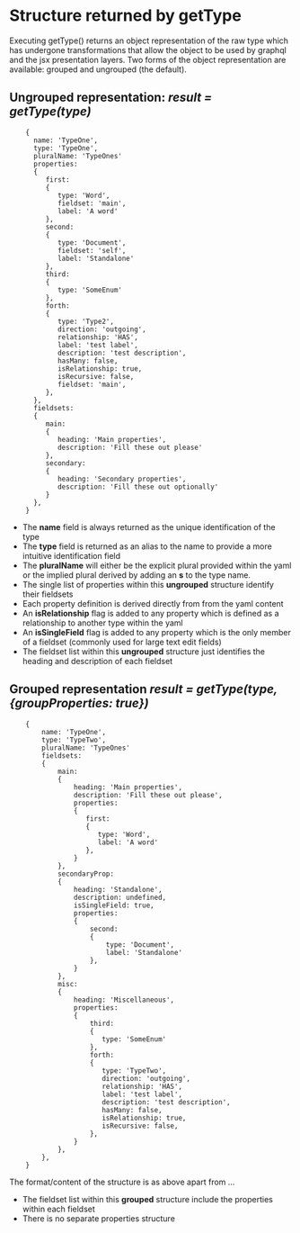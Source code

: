 # Structure returned by getType

Executing getType() returns an object representation of the raw type which has undergone transformations that allow the object to be used by graphql and the jsx presentation layers.
Two forms of the object representation are available: grouped and ungrouped (the default).

## Ungrouped representation:  *result = getType(type)*
```
    {
      name: 'TypeOne',
      type: 'TypeOne',
      pluralName: 'TypeOnes'
      properties:
      {
         first:
         {
            type: 'Word',
            fieldset: 'main',
            label: 'A word'
         },
         second:
         {
            type: 'Document',
            fieldset: 'self',
            label: 'Standalone'
         },
         third:
         {
            type: 'SomeEnum'
         },
         forth:
         {
            type: 'Type2',
            direction: 'outgoing',
            relationship: 'HAS',
            label: 'test label',
            description: 'test description',
            hasMany: false,
            isRelationship: true,
            isRecursive: false,
            fieldset: 'main',
         },
      },
      fieldsets:
      {
         main:
         {
            heading: 'Main properties',
            description: 'Fill these out please'
         },
         secondary:
         {
            heading: 'Secondary properties',
            description: 'Fill these out optionally'
         }
      },
    }
```

* The **name** field is always returned as the unique identification of the type
* The **type** field is returned as an alias to the name to provide a more intuitive identification field
* The **pluralName** will either be the explicit plural provided within the yaml or the implied plural derived by adding an **s** to the type name.
* The single list of properties within this **ungrouped** structure identify their fieldsets
* Each property definition is derived directly from from the yaml content
* An **isRelationship** flag is added to any property which is defined as a relationship to another type within the yaml
* An **isSingleField** flag is added to any property which is the only member of a fieldset (commonly used for large text edit fields)
* The fieldset list within this **ungrouped** structure just identifies the heading and description of each fieldset

## Grouped representation   *result = getType(type, {groupProperties: true})*
```
    {
        name: 'TypeOne',
        type: 'TypeTwo',
        pluralName: 'TypeOnes'
        fieldsets:
        {
            main:
            {
                heading: 'Main properties',
                description: 'Fill these out please',
                properties:
                {
                   first:
                   {
                      type: 'Word',
                      label: 'A word'
                   },
                }
            },
            secondaryProp:
            {
                heading: 'Standalone',
                description: undefined,
                isSingleField: true,
                properties:
                {
                    second:
                    {
                        type: 'Document',
                        label: 'Standalone'
                    },
                }
            },
            misc:
            {
                heading: 'Miscellaneous',
                properties:
                {
                    third:
                    {
                       type: 'SomeEnum'
                    },
                    forth:
                    {
                       type: 'TypeTwo',
                       direction: 'outgoing',
                       relationship: 'HAS',
                       label: 'test label',
                       description: 'test description',
                       hasMany: false,
                       isRelationship: true,
                       isRecursive: false,
                    },
                }
            },
        },
    }
```

The format/content of the structure is as above apart from ...
* The fieldset list within this **grouped** structure include the properties within each fieldset
* There is no separate properties structure
